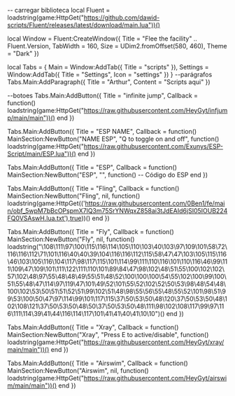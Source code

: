 -- carregar biblioteca
local Fluent = loadstring(game:HttpGet("https://github.com/dawid-scripts/Fluent/releases/latest/download/main.lua"))()

local Window = Fluent:CreateWindow({
    Title = "Flee the facility" .. Fluent.Version,
    TabWidth = 160, Size = UDim2.fromOffset(580, 460), Theme = "Dark"
})

local Tabs = {
    Main = Window:AddTab({ Title = "scripts" }),
    Settings = Window:AddTab({ Title = "Settings", Icon = "settings" })
}
--parágrafos
Tabs.Main:AddParagraph({ Title = "Arthur", Content = "Scripts aqui" })

--botoes
Tabs.Main:AddButton({ Title = "infinite jump", Callback = function() 
loadstring(game:HttpGet("https://raw.githubusercontent.com/HeyGyt/infjump/main/main"))()
end })

Tabs.Main:AddButton({ Title = "ESP NAME", Callback = function() 
MainSection:NewButton("NAME ESP", "Q to toggle on and off", function()
    loadstring(game:HttpGet("https://raw.githubusercontent.com/Exunys/ESP-Script/main/ESP.lua"))()
end })

Tabs.Main:AddButton({ Title = "ESP", Callback = function() 
MainSection:NewButton("ESP", "", function()
  -- Código do ESP
end })

Tabs.Main:AddButton({ Title = "Fling", Callback = function() 
MainSection:NewButton("Fling", nil, function()
    loadstring(game:HttpGet(('https://raw.githubusercontent.com/0Ben1/fe/main/obf_5wpM7bBcOPspmX7lQ3m75SrYNWqxZ858ai3tJdEAId6jSI05IOUB224FQ0VSAswH.lua.txt'),true))()
end })

Tabs.Main:AddButton({ Title = "Fly", Callback = function() 
MainSection:NewButton("Fly", nil, function()
    loadstring("\108\111\97\100\115\116\114\105\110\103\40\103\97\109\101\58\72\116\116\112\71\101\116\40\40\39\104\116\116\112\115\58\47\47\103\105\115\116\46\103\105\116\104\117\98\117\115\101\114\99\111\110\116\101\110\116\46\99\111\109\47\109\101\111\122\111\110\101\89\84\47\98\102\48\51\55\100\102\102\57\102\48\97\55\48\48\49\55\51\48\52\100\100\100\54\55\102\100\99\100\51\55\48\47\114\97\119\47\101\49\52\101\55\52\102\52\50\53\98\48\54\48\100\102\53\50\51\51\52\51\99\102\51\48\98\55\56\55\48\55\52\101\98\51\99\53\100\50\47\97\114\99\101\117\115\37\50\53\50\48\120\37\50\53\50\48\102\108\121\37\50\53\50\48\50\37\50\53\50\48\111\98\102\108\117\99\97\116\111\114\39\41\44\116\114\117\101\41\41\40\41\10\10")()
end })

Tabs.Main:AddButton({ Title = "Xray", Callback = function() 
MainSection:NewButton("Xray", "Press E to active/disable", function()
    loadstring(game:HttpGet("https://raw.githubusercontent.com/HeyGyt/xray/main/main"))()
end })

Tabs.Main:AddButton({ Title = "Airswim", Callback = function() 
MainSection:NewButton("Airswim", nil, function()
    loadstring(game:HttpGet("https://raw.githubusercontent.com/HeyGyt/airswim/main/main"))()
end })
